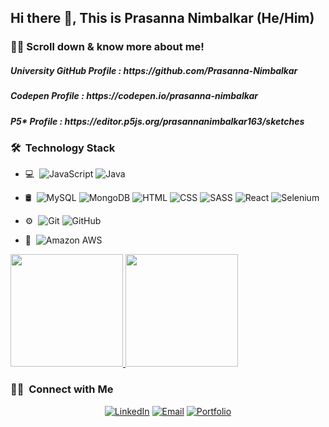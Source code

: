 <h2> Hi there 👋, This is Prasanna Nimbalkar (He/Him) </h2>

<h3> 👨‍💻 Scroll down & know more about me! </h3>

<h5> University GitHub Profile : https://github.com/Prasanna-Nimbalkar </h5>
<h5> Codepen Profile : https://codepen.io/prasanna-nimbalkar </h5>
<h5> P5* Profile : https://editor.p5js.org/prasannanimbalkar163/sketches </h5>



<!-- - 🎭 &nbsp; A storyteller who has a unique knack for presenting your data!
- 🎓 &nbsp; Current Graduate 'Information Systems' student at Northeastern University, Boston. 
- 🧰 &nbsp; Worked as a Data analyst Co-op at Revolutionary Integration Group, CT, USA.
- 🧰 &nbsp; Worked as a Data Engineer Intern at Opulent, Pune.
- 🧰 &nbsp; Worked as a Head of Digital Marketing at Jawed Habib Group, India.
- 🎯 &nbsp; Currently exploring Amazon Web Services, Data Engineering, Agile Methodologies & Product.  -->

<h3> 🛠 &nbsp;Technology Stack</h3>

- 💻 &nbsp;![JavaScript](https://img.shields.io/badge/-JavaScript-333333?style=flat&logo=javascript)
  ![Java](https://img.shields.io/badge/-Java-333333?style=flat&logo=Java&logoColor=007396)
  
- 🛢 &nbsp;![MySQL](https://img.shields.io/badge/-MySQL-black?style=flat-square&logo=mysql)
  ![MongoDB](https://img.shields.io/badge/-MongoDB-333333?style=flat&logo=mongodb)
  ![HTML](https://img.shields.io/badge/-HTML-333333?style=flat&logo=html5)
  ![CSS](https://img.shields.io/badge/-CSS-333333?style=flat&logo=css3)
  ![SASS](https://img.shields.io/badge/-SASS-333333?style=flat&logo=sass)
  ![React](https://img.shields.io/badge/-React.Js-333333?style=flat&logo=react)
  ![Selenium](https://img.shields.io/badge/-Selenium-333333?style=flat&logo=selenium)
 
- ⚙️ &nbsp;![Git](https://img.shields.io/badge/-Git-333333?style=flat&logo=git)
  ![GitHub](https://img.shields.io/badge/-GitHub-333333?style=flat&logo=github)
   
- 📄 &nbsp;![Amazon AWS](https://img.shields.io/badge/Amazon%20AWS-232F3E?style=flat-square&logo=amazon-aws)

<a href="https://github.com/prasannanimbalkar">
  <img height="180em" src="https://github-readme-stats.vercel.app/api?username=prasannanimbalkar&theme=buefy&show_icons=true" />
  <img height="180em" src="https://github-readme-stats.vercel.app/api/top-langs/?username=prasannanimbalkar&theme=buefy&layout=compact" />
</a>


<h3> 🤝🏻 &nbsp;Connect with Me </h3>

<p align="center">
<a href="https://www.linkedin.com/in/prasanna-nimbalkar/"><img alt="LinkedIn" src="https://img.shields.io/badge/LinkedIn-Prasanna%20Nimbalkar-blue?style=flat-square&logo=linkedin"></a>
<a href="mailto:nimbalkar.p@northeastern.edu"><img alt="Email" src="https://img.shields.io/badge/Email-nimbalkar.p@northeastern.edu-blue?style=flat-square&logo=gmail"></a>
<a href="https://prasannanimbalkar.github.io/"><img alt="Portfolio" src="https://img.shields.io/badge/-MyPortfolio-61DAFB?logo=portfolio&logoColor=white&logoWidth=30"></a> 
  
</p>
